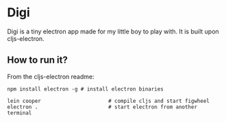 # Digi
Digi is a tiny electron app made for my little boy to play with. It is built upon cljs-electron.

## How to run it?

From the cljs-electron readme:

```shell
npm install electron -g # install electron binaries

lein cooper                      # compile cljs and start figwheel
electron .                       # start electron from another terminal
```
